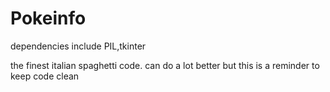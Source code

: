 # Pokeinfo
dependencies include PIL,tkinter


the finest italian spaghetti code. can do a lot better but this is a reminder to keep code clean 
